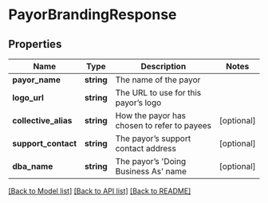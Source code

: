 # PayorBrandingResponse

## Properties
Name | Type | Description | Notes
------------ | ------------- | ------------- | -------------
**payor_name** | **string** | The name of the payor | 
**logo_url** | **string** | The URL to use for this payor’s logo | 
**collective_alias** | **string** | How the payor has chosen to refer to payees | [optional] 
**support_contact** | **string** | The payor’s support contact address | [optional] 
**dba_name** | **string** | The payor’s &#39;Doing Business As&#39; name | [optional] 

[[Back to Model list]](../README.md#documentation-for-models) [[Back to API list]](../README.md#documentation-for-api-endpoints) [[Back to README]](../README.md)


